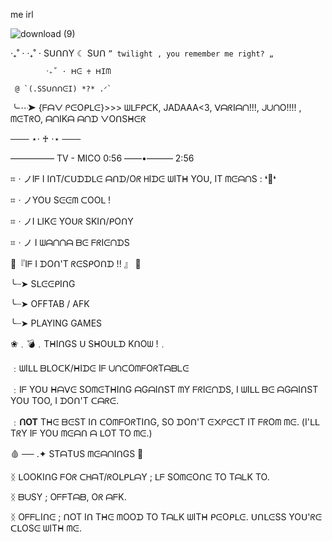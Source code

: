 
me irl

![download (9)](https://github.com/user-attachments/assets/b849152c-663b-4d2c-a90a-51802f9f38fd)





‧₊˚ ⋅ ‧₊˚ ⋅ SᑌᑎᑎY     ☾  Sᑌᑎ
      `” twilight , you remember me right? „`
 
            ‧₊˚ ⋅ ᕼᕮ ♰ ᕼIᗰ

     @ `(.SSᑌᑎᑎᕮI) *?* .ᐟ`

╰┈➤ {ᖴᗩᐯ ᑭᕮOᑭᒪᕮ}>>> ᗯᒪᖴᑭᑕK, JADAAA<3, ᐯᗩᖇIᗩᑎ!!!, ᒍᑌᑎO!!!! , ᗰᕮTᖇO, ᗩᑎIKᗩ ᗩᑎᗪ ᐯOᑎSᕼᕮᖇ 

─── ⋆⋅ ♰ ⋅⋆ ───

————— TV - MICO 
0:56 ——•——— 2:56



⌗ㆍノIᖴ I IᑎT/ᑕᑌᗪᗪᒪᕮ ᗩᑎᗪ/Oᖇ ᕼIᗪᕮ ᗯITᕼ YOᑌ, IT ᗰᕮᗩᑎS : ❛🍃❛

⌗ㆍノYOᑌ Sᕮᕮᗰ ᑕOOᒪ !

⌗ㆍノI ᒪIKᕮ YOᑌᖇ SKIᑎ/ᑭOᑎY

⌗ㆍノ I ᗯᗩᑎᑎᗩ ᗷᕮ ᖴᖇIᕮᑎᗪS


🍎『Iᖴ I ᗪOᑎ'T ᖇᕮSᑭOᑎᗪ !! 』 💚

╰┈➤ SᒪᕮᕮᑭIᑎG

╰┈➤ OFFTAB / AFK

╰┈➤ PLAYING GAMES 


❀﹒💣﹒TᕼIᑎGS ᑌ SᕼOᑌᒪᗪ KᑎOᗯ !﹒

﹕ᗯIᒪᒪ ᗷᒪOᑕK/ᕼIᗪᕮ Iᖴ ᑌᑎᑕOᗰᖴOᖇTᗩᗷᒪᕮ

﹕Iᖴ YOᑌ ᕼᗩᐯᕮ SOᗰᕮTᕼIᑎG ᗩGᗩIᑎST ᗰY ᖴᖇIᕮᑎᗪS, I ᗯIᒪᒪ ᗷᕮ ᗩGᗩIᑎST YOᑌ TOO, I ᗪOᑎ'T ᑕᗩᖇᕮ.

﹕__ᑎOT__ Tᕼᕮ ᗷᕮST Iᑎ ᑕOᗰᖴOᖇTIᑎG, SO ᗪOᑎ'T ᕮ᙭ᑭᕮᑕT IT ᖴᖇOᗰ ᗰᕮ. (I'ᒪᒪ TᖇY Iᖴ YOᑌ ᗰᕮᗩᑎ ᗩ ᒪOT TO ᗰᕮ.)


 🩸 ── .✦ STᗩTᑌS ᗰᕮᗩᑎIᑎGS 🔪

ᛝ ᒪOOKIᑎG ᖴOᖇ ᑕᕼᗩT/ᖇOᒪᑭᒪᗩY ; ᒪᖴ SOᗰᕮOᑎᕮ TO TᗩᒪK TO.

ᛝ  ᗷᑌSY ; OᖴᖴTᗩᗷ, Oᖇ ᗩᖴK.

ᛝ  OᖴᖴᒪIᑎᕮ ; ᑎOT Iᑎ Tᕼᕮ ᗰOOᗪ TO TᗩᒪK ᗯITᕼ ᑭᕮOᑭᒪᕮ. ᑌᑎᒪᕮSS YOᑌ'ᖇᕮ ᑕᒪOSᕮ ᗯITᕼ ᗰᕮ.
